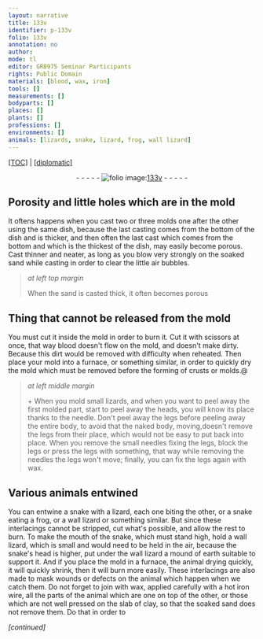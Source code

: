 ```yaml
---
layout: narrative
title: 133v
identifier: p-133v
folio: 133v
annotation: no
author:
mode: tl
editor: GR8975 Seminar Participants
rights: Public Domain
materials: [blood, wax, iron]
tools: []
measurements: []
bodyparts: []
places: []
plants: []
professions: []
environments: []
animals: [lizards, snake, lizard, frog, wall lizard]
---
```


<p><a href="{{ site.baseurl }}/translation/">[TOC]</a> | <a href="{{ site.baseurl }}/_texts/p-133v_tc.md/">[diplomatic]</a></p><div class="folio" align="center">- - - - - <a href="http://gallica.bnf.fr/ark:/12148/btv1b10500001g/f272.image" target="_blank"><img src="https://cu-mkp.github.io/2017-workshop-edition/assets/photo-icon.png" alt="folio image: " style="display:inline-block; margin-bottom:-3px;"/>133v</a> - - - - - </div>  
  

##  Porosity and little holes which are in the mold

 
 It oftens happens when you cast two or three molds one after the other using the same dish, because the last casting comes from the bottom of the dish and is thicker, and then often the last cast which comes from the bottom and which is the thickest of the dish, may easily become porous. Cast thinner and neater, as long as you blow very strongly on the soaked sand while casting in order to clear the little air bubbles.
 
> *at left top margin*
> 
> 
>   When the sand is casted thick, it often becomes porous 
 
 
  

## Thing that cannot be released from the mold

 
 You must cut it inside the mold in order to burn it. Cut it with scissors at once, that way <span class="m">blood</span> doesn't flow on the mold, and doesn't make dirty. Because this dirt would be removed with difficulty when reheated. Then place your mold into a furnace, or something similar, in order to quickly dry the mold which must be removed before the forming of crusts or molds.@ 
 
> *at left middle margin*
> 
> 
>   \+ When you mold small <span class="al">lizards</span>, and when you want to peel away the first molded part, start to peel away the heads, you will know its place thanks to the needle. Don't peel away the legs before peeling away the entire body, to avoid that the naked body, moving,doesn't remove the legs from their place, which would not be easy to put back into place. When you remove the small needles fixing the legs, block the legs or press the legs with something, that way while removing the needles the legs won't move; finally, you can fix the legs again with <span class="m">wax</span>.
 
 
  

## Various animals entwined

 
 You can entwine a <span class="al">snake</span> with a <span class="al">lizard</span>, each one biting the other, or a <span class="al">snake</span> eating a <span class="al">frog</span>, or a <span class="al">wall lizard</span> or something similar. But since these interlacings cannot be stripped, cut what's possible, and allow the rest to burn. To make the mouth of the <span class="al">snake</span>, which must stand high, hold a <span class="al">wall lizard</span>, which is small and would need to be held in the air, because the <span class="al">snake</span>'s head is higher, put under the <span class="al">wall lizard</span> a mound of earth suitable to support it. And if you place the mold in a furnace, the animal drying quickly, it will quickly shrink, then it will burn more easily. These interlacings are also made to mask wounds or defects on the animal which happen when we catch them. Do not forget to join with <span class="m">wax</span>, applied carefully with a hot <span class="m">iron</span> wire, all the parts of the animal which are one on top of the other, or those which are not well pressed on the slab of clay, so that the soaked sand does not remove them. Do that in order to 
 
*[continued]*
 
